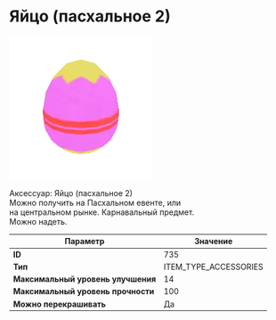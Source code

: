 # Яйцо (пасхальное 2)

![Item Image](../img/735.webp?raw=true)

Аксессуар: Яйцо (пасхальное 2)<br>Можно получить на Пасхальном евенте, или<br>на центральном рынке. Карнавальный предмет.<br>Можно надеть.


| Параметр | Значение |
|----------|----------|
| **ID** | 735 |
| **Тип** | ITEM_TYPE_ACCESSORIES |
| **Максимальный уровень улучшения** | 14 |
| **Максимальный уровень прочности** | 100 |
| **Можно перекрашивать** | Да |

